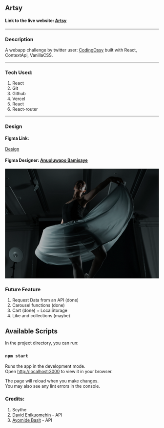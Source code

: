 ## Artsy
#### Link to the live website: [Artsy](https://artsy-lemon.vercel.app/ "Artsy live site")
___

### Description 
A webapp challenge by twitter user: [CodingOssy](https://twitter.com/codingossy "Codingosyy") built with React, ContextApi, VanillaCSS.
____


### Tech Used:
1. React
2. Git
3. Github
4. Vercel
5. React
6. React-router
___
### Design

#### Figma Link:
[Design](https://www.figma.com/file/18hZ5n19imr8RxmzwXUtKK/ARTSY?node-id=433%3A143&t=y4dyJ88JKVFDcclu-0 "Musica Figma design")

 
#### Figma Designer: [Anuoluwapo Bamisaye](https://twitter.com/celestinaa0 "Tina")

![Artsy Design](./src/images/design.png "Design")

### Future Feature
1. Request Data from an API (done)
2. Carousel functions (done)
3. Cart (done) + LocalStorage
4. Like and collections (maybe)

## Available Scripts

In the project directory, you can run:

### `npm start`

Runs the app in the development mode.\
Open [http://localhost:3000](http://localhost:3000) to view it in your browser.

The page will reload when you make changes.\
You may also see any lint errors in the console.

### Credits: 
1. Scythe
2. [David Enikuomehin](https://twitter.com/eniikuu "eniikuu") - API
3. [Ayomide Basit](https://twitter.com/BasitDevelops "BasitDevelops") - API